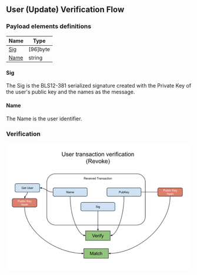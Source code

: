User (Update) Verification Flow
--------------

### Payload elements definitions

Name | Type 
--- | --- 
[Sig](#sig) | [96]byte 
[Name](#name) | string 

#### Sig

The Sig is the BLS12-381 serialized signature created with the Private Key of the user's public key and the names as the message.

#### Name

The Name is the user identifier.

### Verification

[![alt](./img/user-revoke.svg)](./img/user-revoke.svg?raw=true&sanitize=true)
